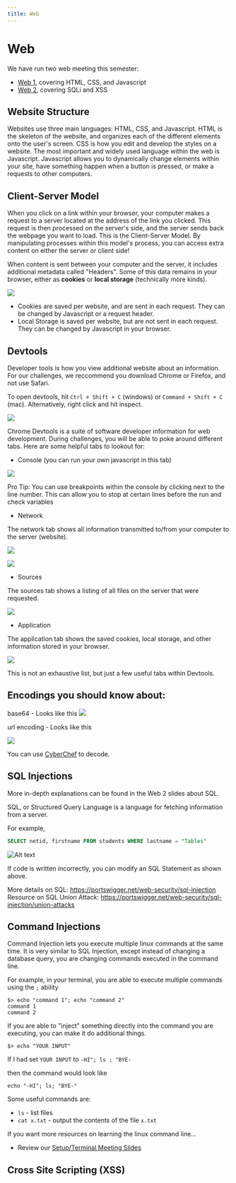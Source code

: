 ```yaml
---
title: Web
---
```

# Web

We have run two web meeting this semester:

- [Web 1](https://sigpwny.com/meetings/fa2023/2023-09-07/), covering HTML, CSS, and Javascript
- [Web 2](https://sigpwny.com/meetings/fa2023/2023-09-14/), covering SQLi and XSS


## Website Structure

Websites use three main languages: HTML, CSS, and Javascript. HTML is the skeleton of the website, and organizes each of the different elements onto the user's screen. CSS is how you edit and develop the styles on a website. The most important and widely used language within the web is Javascript. Javascript allows you to dynamically change elements within your site, have something happen when a button is pressed, or make a requests to other computers.

## Client-Server Model

When you click on a link within your browser, your computer makes a request to a server located at the address of the link you clicked. This request is then processed on the server's side, and the server sends back the webpage you want to load. This is the Client-Server Model. By manipulating processes within this model's process, you can access extra content on either the server or client side!

When content is sent between your computer and the server, it includes additional metadata called "Headers". Some of this data remains in your browser, either as **cookies** or **local storage** (technically more kinds).

![](fallctf-2023/images/web/network.png)

- Cookies are saved per website, and are sent in each request. They can be changed by Javascript or a request header.
- Local Storage is saved per website, but are not sent in each request. They can be changed by Javascript in your browser.

## Devtools

Developer tools is how you view additional website about an information. For our challenges, we reccommend you download Chrome or Firefox, and not use Safari.

To open devtools, hit `Ctrl + Shift + C` (windows) or `Command + Shift + C` (mac). Alternatively, right click and hit inspect.

![](fallctf-2023/images/web/inspect_context.png)

Chrome Devtools is a suite of software developer information for web development. During challenges, you will be able to poke around different tabs. Here are some helpful tabs to lookout for:

* Console (you can run your own javascript in this tab)

![](fallctf-2023/images/web/console.png)

Pro Tip: You can use breakpoints within the console by clicking next to the line number. This can allow you to stop at certain lines before the run and check variables

* Network

The network tab shows all information transmitted to/from your computer to the server (website).

![](./images/network2.png)

![](fallctf-2023/images/web/network_3.png)

* Sources

The sources tab shows a listing of all files on the server that were requested.

![](fallctf-2023/images/web/sources.png)

* Application

The application tab shows the saved cookies, local storage, and other information stored in your browser.

![](fallctf-2023/images/web/application.png)

This is not an exhaustive list, but just a few useful tabs within Devtools.

## Encodings you should know about:

base64 - Looks like this 
![](fallctf-2023/images/web/base64.png)

url encoding - Looks like this

![](fallctf-2023/images/web/url_encode.png)

You can use [CyberChef](https://gchq.github.io/CyberChef/) to decode.

## SQL Injections

More in-depth explanations can be found in the Web 2 slides about SQL.

SQL, or Structured Query Language is a language for fetching information from a server.

For example,

```sql
SELECT netid, firstname FROM students WHERE lastname = "Tables"
```

![Alt text](fallctf-2023/images/web/sql.png)

If code is written incorrectly, you can modify an SQL Statement as shown above.

More details on SQL: https://portswigger.net/web-security/sql-injection
Resource on SQL Union Attack: https://portswigger.net/web-security/sql-injection/union-attacks

## Command Injections

Command Injection lets you execute multiple linux commands at the same time. It is very similar to SQL Injection, except instead of 
changing a database query, you are changing commands executed in the command line.

For example, in your terminal, you are able to execute multiple commands using the `;` ability

```
$> echo "command 1"; echo "command 2"
command 1
command 2
```

If you are able to "inject" something directly into the command you are executing, you can make it do additional things.

```
$> echo "YOUR INPUT"
```

If I had set `YOUR INPUT` to `-HI"; ls ; "BYE-`

then the command would look like

```
echo "-HI"; ls; "BYE-"
```

Some useful commands are:

+ `ls` - list files
+ `cat x.txt` - output the contents of the file `x.txt`

If you want more resources on learning the linux command line...

+ Review our [Setup/Terminal Meeting Slides](https://sigpwny.com/meetings/fa2023/2023-09-03/)

## Cross Site Scripting (XSS)

